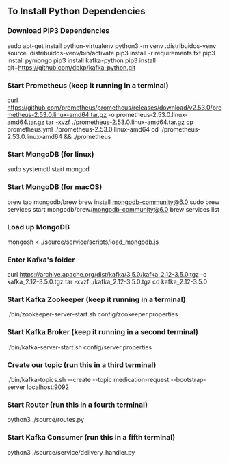 ## To Install Python Dependencies

### Download PIP3 Dependencies
sudo apt-get install python-virtualenv
python3 -m venv .distribuidos-venv
source .distribuidos-venv/bin/activate
pip3 install -r requirements.txt
pip3 install pymongo
pip3 install kafka-python
pip3 install git+https://github.com/dpkp/kafka-python.git

### Start Prometheus (keep it running in a terminal)
curl https://github.com/prometheus/prometheus/releases/download/v2.53.0/prometheus-2.53.0.linux-amd64.tar.gz -o prometheus-2.53.0.linux-amd64.tar.gz
tar -xvzf ./prometheus-2.53.0.linux-amd64.tar.gz
cp prometheus.yml ./prometheus-2.53.0.linux-amd64
cd ./prometheus-2.53.0.linux-amd64 && ./prometheus

### Start MongoDB (for linux)
sudo systemctl start mongod

### Start MongoDB (for macOS)
brew tap mongodb/brew
brew install mongodb-community@6.0
sudo brew services start mongodb/brew/mongodb-community@6.0
brew services list

### Load up MongoDB
mongosh < ./source/service/scripts/load_mongodb.js

### Enter Kafka's folder
curl https://archive.apache.org/dist/kafka/3.5.0/kafka_2.12-3.5.0.tgz -o kafka_2.12-3.5.0.tgz
tar -xvzf ./kafka_2.12-3.5.0.tgz
cd kafka_2.12-3.5.0

### Start Kafka Zookeeper (keep it running in a terminal)
./bin/zookeeper-server-start.sh config/zookeeper.properties

### Start Kafka Broker (keep it running in a second terminal)
./bin/kafka-server-start.sh config/server.properties

### Create our topic (run this in a third terminal)
./bin/kafka-topics.sh --create --topic medication-request --bootstrap-server localhost:9092

### Start Router (run this in a fourth terminal)
python3 ./source/routes.py

### Start Kafka Consumer (run this in a fifth terminal)
python3 ./source/service/delivery_handler.py